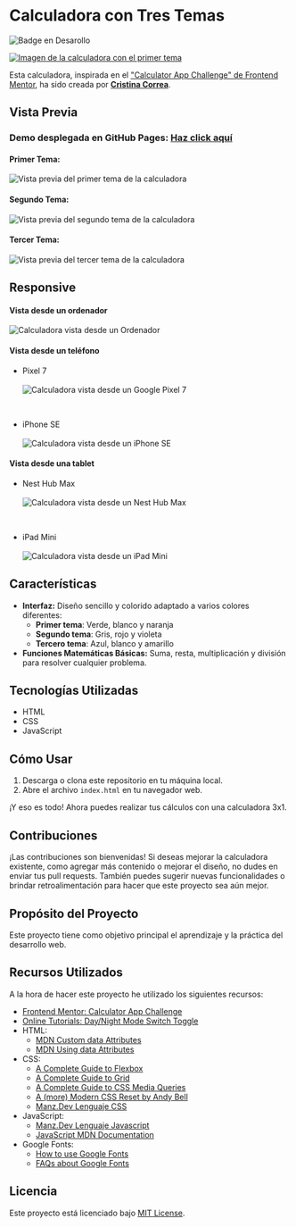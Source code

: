 # Calculadora con Tres Temas
![Badge en Desarollo](https://img.shields.io/badge/STATUS-FINALIZADO-violet) <br/>

[![Imagen de la calculadora con el primer tema](https://github.com/CrisCorreaS/three-themed-calculator/blob/main/img/visualizaci%C3%B3n/calculadora-vista1.png)](https://criscorreas.github.io/three-themed-calculator/)

Esta calculadora, inspirada en el ["Calculator App Challenge" de Frontend Mentor](https://www.frontendmentor.io/challenges/calculator-app-9lteq5N29), ha sido creada por **[Cristina Correa](https://www.linkedin.com/in/cristina-correa-segade/)**.

## Vista Previa

### **Demo desplegada en GitHub Pages:** **[Haz click aquí](https://criscorreas.github.io/three-themed-calculator/)**

#### Primer Tema:
![Vista previa del primer tema de la calculadora](https://github.com/CrisCorreaS/three-themed-calculator/blob/main/img/visualizaci%C3%B3n/calculadora-vista1.png)

#### Segundo Tema:
![Vista previa del segundo tema de la calculadora](https://github.com/CrisCorreaS/three-themed-calculator/blob/main/img/visualizaci%C3%B3n/calculadora-vista2.png)

#### Tercer Tema:
![Vista previa del tercer tema de la calculadora](https://github.com/CrisCorreaS/three-themed-calculator/blob/main/img/visualizaci%C3%B3n/calculadora-vista3.png)

## Responsive

#### Vista desde un ordenador
![Calculadora vista desde un Ordenador](https://github.com/CrisCorreaS/three-themed-calculator/blob/main/img/visualizaci%C3%B3n/calculadora-vista1.png)

#### Vista desde un teléfono
- Pixel 7 <br><br>
![Calculadora vista desde un Google Pixel 7](https://github.com/CrisCorreaS/three-themed-calculator/blob/main/img/visualizaci%C3%B3n/calculadora-vista1-pixel7.png)

<br>

- iPhone SE <br><br>
![Calculadora vista desde un iPhone SE](https://github.com/CrisCorreaS/three-themed-calculator/blob/main/img/visualizaci%C3%B3n/calculadora-vista1-iphoneSE.png)

#### Vista desde una tablet
- Nest Hub Max <br><br>
![Calculadora vista desde un Nest Hub Max](https://github.com/CrisCorreaS/three-themed-calculator/blob/main/img/visualizaci%C3%B3n/calculadora-vista1-nestHubMax.png)

<br>

- iPad Mini <br><br>
![Calculadora vista desde un iPad Mini](https://github.com/CrisCorreaS/three-themed-calculator/blob/main/img/visualizaci%C3%B3n/calculadora-vista1-ipadMini.png)

## Características

- **Interfaz:** Diseño sencillo y colorido adaptado a varios colores diferentes:
  - **Primer tema**: Verde, blanco y naranja
  - **Segundo tema**: Gris, rojo y violeta
  - **Tercero tema**: Azul, blanco y amarillo
- **Funciones Matemáticas Básicas:** Suma, resta, multiplicación y división para resolver cualquier problema.

## Tecnologías Utilizadas

- HTML
- CSS
- JavaScript

## Cómo Usar

1. Descarga o clona este repositorio en tu máquina local.
2. Abre el archivo `index.html` en tu navegador web.

¡Y eso es todo! Ahora puedes realizar tus cálculos con una calculadora 3x1.

## Contribuciones

¡Las contribuciones son bienvenidas! Si deseas mejorar la calculadora existente, como agregar más contenido o mejorar el diseño, no dudes en enviar tus pull requests. También puedes sugerir nuevas funcionalidades o brindar retroalimentación para hacer que este proyecto sea aún mejor.

## Propósito del Proyecto

Este proyecto tiene como objetivo principal el aprendizaje y la práctica del desarrollo web.

## Recursos Utilizados
A la hora de hacer este proyecto he utilizado los siguientes recursos:
- [Frontend Mentor: Calculator App Challenge](https://www.frontendmentor.io/challenges/calculator-app-9lteq5N29)
- [Online Tutorials: Day/Night Mode Switch Toggle](https://www.youtube.com/watch?v=hy27lzmButc)
- HTML:
  - [MDN Custom data Attributes](https://developer.mozilla.org/en-US/docs/Web/HTML/Global_attributes/data-*)
  - [MDN Using data Attributes](https://developer.mozilla.org/en-US/docs/Learn/HTML/Howto/Use_data_attributes)
- CSS:
  - [A Complete Guide to Flexbox](https://css-tricks.com/snippets/css/a-guide-to-flexbox/) 
  - [A Complete Guide to Grid](https://css-tricks.com/snippets/css/complete-guide-grid/) 
  - [A Complete Guide to CSS Media Queries](https://css-tricks.com/a-complete-guide-to-css-media-queries/)
  - [A (more) Modern CSS Reset by Andy Bell](https://piccalil.li/blog/a-more-modern-css-reset/)
  - [Manz.Dev Lenguaje CSS](https://lenguajecss.com/css/)
- JavaScript:
  - [Manz.Dev Lenguaje Javascript](https://lenguajejs.com/javascript/)
  - [JavaScript MDN Documentation](https://developer.mozilla.org/en-US/docs/Web/JavaScript)
- Google Fonts:
  -  [How to use Google Fonts](https://developers.google.com/fonts/docs/css2?hl=es-419)
  - [FAQs about Google Fonts](https://developers.google.com/fonts/faq?hl=es-419)


## Licencia
Este proyecto está licenciado bajo [MIT License](https://opensource.org/license/mit/).
